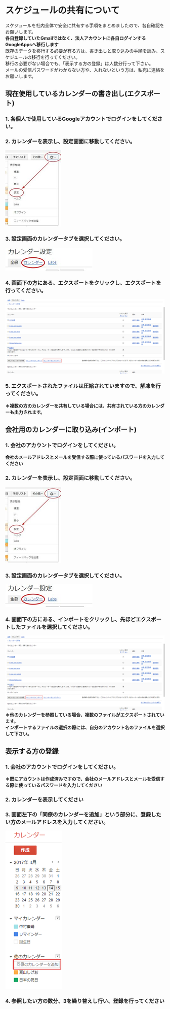 # スケジュールの共有について

スケジュールを社内全体で安全に共有する手順をまとめましたので、各自確認をお願いします。  
**各自登録していたGmailではなく、法人アカウントに各自ログインするGoogleAppsへ移行します**  
既存のデータを移行する必要が有る方は、書き出しと取り込みの手順を読み、スケジュールの移行を行ってください。  
移行の必要がない場合でも、「表示する方の登録」は人数分行って下さい。  
メールの受信パスワードがわからない方や、入れないという方は、私宛に連絡をお願いします。

## 現在使用しているカレンダーの書き出し(エクスポート)
### 1. 各個人で使用しているGoogleアカウントでログインをしてください。
### 2. カレンダーを表示し、設定画面に移動してください。
![1.jpg](./1.jpg)
### 3. 設定画面のカレンダータブを選択してください。
![2.jpg](./2.jpg)
### 4. 画面下の方にある、エクスポートをクリックし、エクスポートを行ってください。
![export.png](./export.png)
### 5. エクスポートされたファイルは圧縮されていますので、解凍を行ってください。
**＊複数の方のカレンダーを共有している場合には、共有されている方のカレンダーも出力されます。**


## 会社用のカレンダーに取り込み(インポート)
### 1. 会社のアカウントでログインをしてください。
**会社のメールアドレスとメールを受信する際に使っているパスワードを入力してください**
### 2. カレンダーを表示し、設定画面に移動してください。
![1.jpg](./1.jpg)
### 3. 設定画面のカレンダータブを選択してください。
![2.jpg](./2.jpg)
### 4. 画面下の方にある、インポートをクリックし、先ほどエクスポートしたファイルを選択してください。
![export.png](./import.png)  
**＊他のカレンダーを参照している場合、複数のファイルがエクスポートされています。**  
**インポートするファイルの選択の際には、自分のアカウント名のファイルを選択して下さい。**

## 表示する方の登録
### 1. 会社のアカウントでログインをしてください。
**＊既にアカウントは作成済みですので、会社のメールアドレスとメールを受信する際に使っているパスワードを入力してください**

### 2. カレンダーを表示してください
### 3. 画面左下の「同僚のカレンダーを追加」という部分に、登録したい方の**メールアドレス**を入力してください。
![cal.png](./cal.png)
### 4. 参照したい方の数分、3を繰り替えし行い、登録を行ってください
